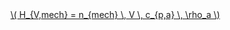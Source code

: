 <a href="/eco2_guide_center/1.%20ECO2%20Logic%20Guide/Hee1_Equation_List.html" class="equation-link" target="_blank" rel="noopener noreferrer">
  \( H_{V,mech} = n_{mech} \, V \, c_{p,a} \, \rho_a \) 
</a>
